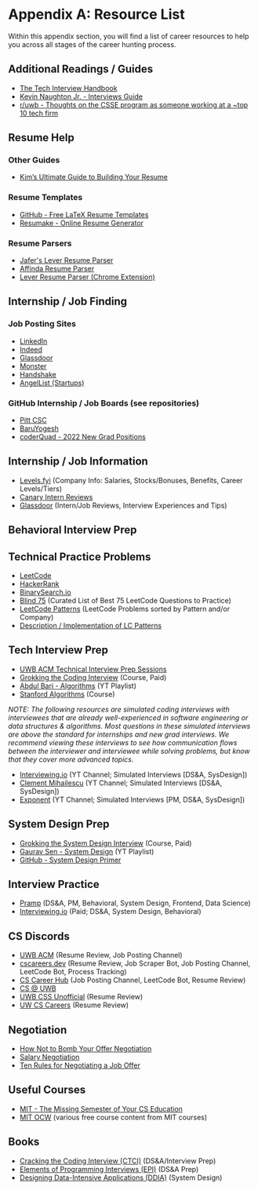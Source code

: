 # Appendix A: Resource List

Within this appendix section, you will find a list of career resources to help you across all stages of the career hunting process.

## Additional Readings / Guides

* [The Tech Interview Handbook](https://yangshun.github.io/tech-interview-handbook/)
* [Kevin Naughton Jr. - Interviews Guide](https://github.com/kdn251/interviews)
* [r/uwb - Thoughts on the CSSE program as someone working at a ~top 10 tech firm](https://www.reddit.com/r/uwb/comments/kyd1j2/thoughts_on_the_csse_program_as_someone_working/)

## Resume Help

### Other Guides

* [Kim’s Ultimate Guide to Building Your Resume](https://docs.google.com/document/d/1qElLme18XlZNSLDL9CQCRu2ptW19H6JC9NnVMPHofHw/edit#heading=h.twed1p5s0ddj)

### Resume Templates

* [GitHub - Free LaTeX Resume Templates](https://github.com/topics/resume-template?l=tex)
* [Resumake - Online Resume Generator](https://latexresu.me/)

### Resume Parsers

* [Jafer's Lever Resume Parser](https://itsjafer.com/#/parser)
* [Affinda Resume Parser](https://affinda.com/resume-parser/)
* [Lever Resume Parser (Chrome Extension)](https://chrome.google.com/webstore/detail/lever-resume-parser/cjaebcdmenhepnpldppdeefjgbbpjjbc)

## Internship / Job Finding

### Job Posting Sites

* [LinkedIn](linkedin.com)
* [Indeed](indeed.com)
* [Glassdoor](glassdoor.com)
* [Monster](monster.com)
* [Handshake](https://uw.joinhandshake.com/)
* [AngelList (Startups)](angel.co)

### GitHub Internship / Job Boards (see repositories)

* [Pitt CSC](https://github.com/pittcsc/)
* [BaruYogesh](https://github.com/baruyogesh/)
* [coderQuad - 2022 New Grad Positions](https://github.com/coderQuad/New-Grad-Positions-2022)

## Internship / Job Information

* [Levels.fyi](levels.fyi) (Company Info: Salaries, Stocks/Bonuses, Benefits, Career Levels/Tiers)
* [Canary Intern Reviews](https://canarystudent.com/)
* [Glassdoor](glassdoor.com) (Intern/Job Reviews, Interview Experiences and Tips)

## Behavioral Interview Prep

## Technical Practice Problems

* [LeetCode](leetcode.com)
* [HackerRank](hackerrank.com)
* [BinarySearch.io](binarysearch.io)
* [Blind 75](https://leetcode.com/discuss/general-discussion/460599/blind-75-leetcode-questions) (Curated List of Best 75 LeetCode Questions to Practice)
* [LeetCode Patterns](https://seanprashad.com/leetcode-patterns/) (LeetCode Problems sorted by Pattern and/or Company)
* [Description / Implementation of LC Patterns](https://hackernoon.com/14-patterns-to-ace-any-coding-interview-question-c5bb3357f6ed)

## Tech Interview Prep

* [UWB ACM Technical Interview Prep Sessions](https://uwb.presence.io/events/acm)
* [Grokking the Coding Interview](https://www.educative.io/courses/grokking-the-coding-interview) (Course, Paid)
* [Abdul Bari - Algorithms](https://www.youtube.com/watch?v=0IAPZzGSbME&list=PLDN4rrl48XKpZkf03iYFl-O29szjTrs_O&ab_channel=AbdulBari) (YT Playlist)
* [Stanford Algorithms](https://online.stanford.edu/courses/soe-ycsalgorithms1-algorithms-design-and-analysis-part-1) (Course)

_NOTE: The following resources are simulated coding interviews with interviewees that are already well-experienced in software engineering or data structures & algorithms. Most questions in these simulated interviews are above the standard for internships and new grad interviews. We recommend viewing these interviews to see how communication flows between the interviewer and interviewee while solving problems, but know that they cover more advanced topics._

* [Interviewing.io](https://www.youtube.com/channel/UCNc-Wa_ZNBAGzFkYbAHw9eg) (YT Channel; Simulated Interviews [DS&A, SysDesign])
* [Clement Mihailescu](https://www.youtube.com/channel/UCaO6VoaYJv4kS-TQO_M-N_g) (YT Channel; Simulated Interviews [DS&A, SysDesign])
* [Exponent](https://www.youtube.com/c/ExponentTV/videos) (YT Channel; Simulated Interviews [PM, DS&A, SysDesign])

## System Design Prep

* [Grokking the System Design Interview](https://www.educative.io/courses/grokking-the-system-design-interview) (Course, Paid)
* [Gaurav Sen - System Design](https://www.youtube.com/playlist?list=PLMCXHnjXnTnvo6alSjVkgxV-VH6EPyvoX) (YT Playlist)
* [GitHub - System Design Primer](https://github.com/donnemartin/system-design-primer)

## Interview Practice

* [Pramp](pramp.com) (DS&A, PM, Behavioral, System Design, Frontend, Data Science)
* [Interviewing.io](interviewing.io) (Paid; DS&A, System Design, Behavioral)

## CS Discords

* [UWB ACM](https://discord.gg/kEaTeY8) (Resume Review, Job Posting Channel)
* [cscareers.dev](https://cscareers.dev/discord) (Resume Review, Job Scraper Bot, Job Posting Channel, LeetCode Bot, Process Tracking)
* [CS Career Hub](https://discord.com/invite/ndFR4RF) (Job Posting Channel, LeetCode Bot, Resume Review)
* [CS @ UWB](https://discord.gg/feaXtKUfQj)
* [UWB CSS Unofficial](https://discord.gg/zdAtjBT) (Resume Review)
* [UW CS Careers](https://discord.gg/ucHkM87s2S) (Resume Review)

## Negotiation

* [How Not to Bomb Your Offer Negotiation](https://haseebq.com/how-not-to-bomb-your-offer-negotiation/)
* [Salary Negotiation](https://www.kalzumeus.com/2012/01/23/salary-negotiation/)
* [Ten Rules for Negotiating a Job Offer](https://www.freecodecamp.org/news/ten-rules-for-negotiating-a-job-offer-ee17cccbdab6/)

## Useful Courses

* [MIT - The Missing Semester of Your CS Education](https://missing.csail.mit.edu/)
* [MIT OCW](https://ocw.mit.edu/index.htm) (various free course content from MIT courses)

## Books

* [Cracking the Coding Interview (CTCI)](https://www.crackingthecodinginterview.com/) (DS&A/Interview Prep)
* [Elements of Programming Interviews (EPI)](https://www.amazon.com/Elements-Programming-Interviews-Insiders-Guide/dp/1479274836) (DS&A Prep)
* [Designing Data-Intensive Applications (DDIA)](https://www.amazon.com/Designing-Data-Intensive-Applications-Reliable-Maintainable/dp/1449373321) (System Design)
